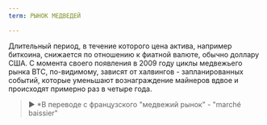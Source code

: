 ```yaml
---
term: РЫНОК МЕДВЕДЕЙ

---
```

Длительный период, в течение которого цена актива, например биткоина, снижается по отношению к фиатной валюте, обычно доллару США. С момента своего появления в 2009 году циклы медвежьего рынка BTC, по-видимому, зависят от халвингов - запланированных событий, которые уменьшают вознаграждение майнеров вдвое и происходят примерно раз в четыре года.

> ► *В переводе с французского "медвежий рынок" - "marché baissier"